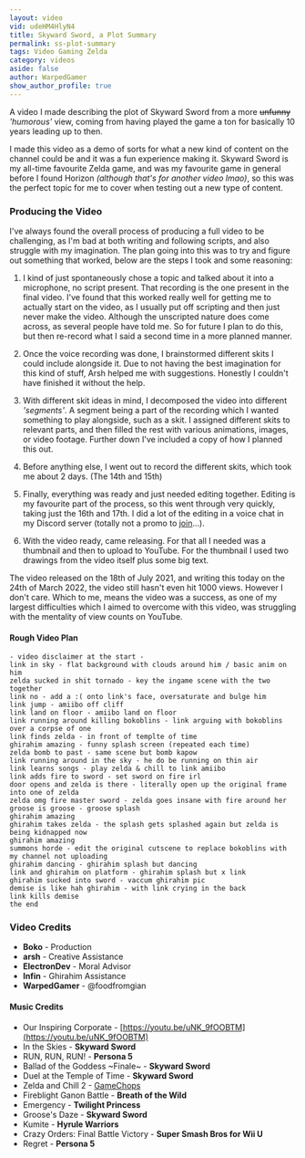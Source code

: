 ```yaml
---
layout: video
vid: udeHM4HlyN4
title: Skyward Sword, a Plot Summary
permalink: ss-plot-summary
tags: Video Gaming Zelda
category: videos
aside: false
author: WarpedGamer
show_author_profile: true
---
```


A video I made describing the plot of Skyward Sword from a more ~~unfunny~~ *'humorous'* view, coming from having played the game a ton for basically 10 years leading up to then.

<!--more-->

I made this video as a demo of sorts for what a new kind of content on the channel could be and it was a fun experience making it.
Skyward Sword is my all-time favourite Zelda game, and was my favourite game in general before I found Horizon *(although that's for another video lmao)*, so this was the perfect topic for me to cover when testing out a new type of content.

### Producing the Video

I've always found the overall process of producing a full video to be challenging, as I'm bad at both writing and following scripts, and also struggle with my imagination.
The plan going into this was to try and figure out something that worked, below are the steps I took and some reasoning:

1.  I kind of just spontaneously chose a topic and talked about it into a microphone, no script present. That recording is the one present in the final video. I've found that this worked really well for getting me to actually start on the video, as I usually put off scripting and then just never make the video. Although the unscripted nature does come across, as several people have told me. So for future I plan to do this, but then re-record what I said a second time in a more planned manner.

2.  Once the voice recording was done, I brainstormed different skits I could include alongside it. Due to not having the best imagination for this kind of stuff, Arsh helped me with suggestions. Honestly I couldn't have finished it without the help.

3.  With different skit ideas in mind, I decomposed the video into different *'segments'*. A segment being a part of the recording which I wanted something to play alongside, such as a skit. I assigned different skits to relevant parts, and then filled the rest with various animations, images, or video footage. Further down I've included a copy of how I planned this out.

4.  Before anything else, I went out to record the different skits, which took me about 2 days. (The 14th and 15th)

5.  Finally, everything was ready and just needed editing together. Editing is my favourite part of the process, so this went through very quickly, taking just the 16th and 17th. I did a lot of the editing in a voice chat in my Discord server (totally not a promo to [join](/server)...).

6.  With the video ready, came releasing. For that all I needed was a thumbnail and then to upload to YouTube. For the thumbnail I used two drawings from the video itself plus some big text.

The video released on the 18th of July 2021, and writing this today on the 24th of March 2022, the video still hasn't even hit 1000 views. However I don't care. Which to me, means the video was a success, as one of my largest difficulties which I aimed to overcome with this video, was struggling with the mentality of view counts on YouTube.

#### Rough Video Plan

```
- video disclaimer at the start -
link in sky - flat background with clouds around him / basic anim on him
zelda sucked in shit tornado - key the ingame scene with the two together
link no - add a :( onto link's face, oversaturate and bulge him
link jump - amiibo off cliff
link land on floor - amiibo land on floor
link running around killing bokoblins - link arguing with bokoblins over a corpse of one
link finds zelda - in front of templte of time
ghirahim amazing - funny splash screen (repeated each time)
zelda bomb to past - same scene but bomb kapow
link running around in the sky - he do be running on thin air
link learns songs - play zelda & chill to link amiibo
link adds fire to sword - set sword on fire irl
door opens and zelda is there - literally open up the original frame into one of zelda
zelda omg fire master sword - zelda goes insane with fire around her
groose is groose - groose splash
ghirahim amazing
ghirahim takes zelda - the splash gets splashed again but zelda is being kidnapped now
ghirahim amazing
summons horde - edit the original cutscene to replace bokoblins with my channel not uploading
ghirahim dancing - ghirahim splash but dancing
link and ghirahim on platform - ghirahim splash but x link
ghirahim sucked into sword - vaccum ghirahim pic
demise is like hah ghirahim - with link crying in the back
link kills demise
the end
```

### Video Credits
- **Boko** - Production
- **arsh** - Creative Assistance
- **ElectronDev** - Moral Advisor
- **Infin** - Ghirahim Assistance
- **WarpedGamer** - @foodfromgian

#### Music Credits
- Our Inspiring Corporate  -  [https://youtu.be/uNK_9fOOBTM](https://youtu.be/uNK_9fOOBTM)
- In the Skies  -  **Skyward Sword**
- RUN, RUN, RUN!  -  **Persona 5**
- Ballad of the Goddess ~Finale~  -  **Skyward Sword**
- Duel at the Temple of Time  -  **Skyward Sword**
- Zelda and Chill 2  -  [GameChops](https://gamechops.com/zelda-and-chill-2/)
- Fireblight Ganon Battle  -  **Breath of the Wild**
- Emergency  -  **Twilight Princess**
- Groose's Daze  -  **Skyward Sword**
- Kumite  -  **Hyrule Warriors**
- Crazy Orders: Final Battle Victory  -  **Super Smash Bros for Wii U**
- Regret  -  **Persona 5**
